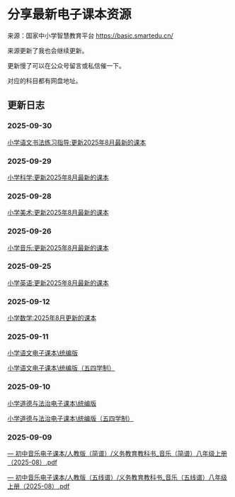 # 分享最新电子课本资源

来源：国家中小学智慧教育平台 https://basic.smartedu.cn/

来源更新了我也会继续更新。

更新慢了可以在公众号留言或私信催一下。

对应的科目都有网盘地址。
<!-- <img width="800" alt="image" src="https://github.com/user-attachments/assets/3e16f0a4-c317-4375-bbf2-ea754ebd1118" /> -->

## 更新日志

### 2025-09-30
[小学语文书法练习指导:更新2025年8月最新的课本](https://github.com/zhongyuanqi/dianzi-keben/blob/main/%E5%B0%8F%E5%AD%A6%E7%94%B5%E5%AD%90%E8%AF%BE%E6%9C%AC/%E5%B0%8F%E5%AD%A6%E8%AF%AD%E6%96%87%E4%B9%A6%E6%B3%95%E7%BB%83%E4%B9%A0%E6%8C%87%E5%AF%BC%E7%94%B5%E5%AD%90%E8%AF%BE%E6%9C%AC.md)

### 2025-09-29
[小学科学:更新2025年8月最新的课本](https://github.com/zhongyuanqi/dianzi-keben/blob/main/%E5%B0%8F%E5%AD%A6%E7%94%B5%E5%AD%90%E8%AF%BE%E6%9C%AC/%E5%B0%8F%E5%AD%A6%E7%A7%91%E5%AD%A6%E7%94%B5%E5%AD%90%E8%AF%BE%E6%9C%AC.md)

### 2025-09-28
[小学美术:更新2025年8月最新的课本](https://github.com/zhongyuanqi/dianzi-keben/blob/main/%E5%B0%8F%E5%AD%A6%E7%94%B5%E5%AD%90%E8%AF%BE%E6%9C%AC/%E5%B0%8F%E5%AD%A6%E7%BE%8E%E6%9C%AF%E7%94%B5%E5%AD%90%E8%AF%BE%E6%9C%AC.md)

### 2025-09-26
[小学音乐:更新2025年8月最新的课本](https://github.com/zhongyuanqi/dianzi-keben/blob/main/%E5%B0%8F%E5%AD%A6%E7%94%B5%E5%AD%90%E8%AF%BE%E6%9C%AC/%E5%B0%8F%E5%AD%A6%E9%9F%B3%E4%B9%90%E7%94%B5%E5%AD%90%E8%AF%BE%E6%9C%AC.md)

### 2025-09-25
[小学英语:更新2025年8月最新的课本](https://github.com/zhongyuanqi/dianzi-keben/blob/main/%E5%B0%8F%E5%AD%A6%E7%94%B5%E5%AD%90%E8%AF%BE%E6%9C%AC/%E5%B0%8F%E5%AD%A6%E8%8B%B1%E8%AF%AD%E7%94%B5%E5%AD%90%E8%AF%BE%E6%9C%AC.md)

### 2025-09-12
[小学数学:2025年8月更新的课本](https://github.com/zhongyuanqi/dianzi-keben/blob/main/%E5%B0%8F%E5%AD%A6%E7%94%B5%E5%AD%90%E8%AF%BE%E6%9C%AC/%E5%B0%8F%E5%AD%A6%E6%95%B0%E5%AD%A6%E7%94%B5%E5%AD%90%E8%AF%BE%E6%9C%AC.md)

### 2025-09-11
[小学语文电子课本\统编版](https://github.com/zhongyuanqi/dianzi-keben/blob/main/%E5%B0%8F%E5%AD%A6%E7%94%B5%E5%AD%90%E8%AF%BE%E6%9C%AC/%E5%B0%8F%E5%AD%A6%E8%AF%AD%E6%96%87%E7%94%B5%E5%AD%90%E8%AF%BE%E6%9C%AC.md)

[小学语文电子课本\统编版（五四学制）](https://github.com/zhongyuanqi/dianzi-keben/blob/main/%E5%B0%8F%E5%AD%A6%E7%94%B5%E5%AD%90%E8%AF%BE%E6%9C%AC/%E5%B0%8F%E5%AD%A6%E8%AF%AD%E6%96%87%E7%94%B5%E5%AD%90%E8%AF%BE%E6%9C%AC.md)

### 2025-09-10
[小学道德与法治电子课本\统编版](https://github.com/zhongyuanqi/dianzi-keben/blob/main/%E5%B0%8F%E5%AD%A6%E7%94%B5%E5%AD%90%E8%AF%BE%E6%9C%AC/%E5%B0%8F%E5%AD%A6%E9%81%93%E5%BE%B7%E4%B8%8E%E6%B3%95%E6%B2%BB%E7%94%B5%E5%AD%90%E8%AF%BE%E6%9C%AC.md)

[小学道德与法治电子课本\统编版（五四学制）](https://github.com/zhongyuanqi/dianzi-keben/blob/main/%E5%B0%8F%E5%AD%A6%E7%94%B5%E5%AD%90%E8%AF%BE%E6%9C%AC/%E5%B0%8F%E5%AD%A6%E9%81%93%E5%BE%B7%E4%B8%8E%E6%B3%95%E6%B2%BB%E7%94%B5%E5%AD%90%E8%AF%BE%E6%9C%AC.md)

### 2025-09-09
[–– 初中音乐电子课本/人教版（简谱）/义务教育教科书_音乐（简谱）八年级上册（2025-08）.pdf](https://github.com/zhongyuanqi/dianzi-keben/blob/main/%E5%88%9D%E4%B8%AD%E7%94%B5%E5%AD%90%E8%AF%BE%E6%9C%AC/%E5%88%9D%E4%B8%AD%E9%9F%B3%E4%B9%90%E7%94%B5%E5%AD%90%E8%AF%BE%E6%9C%AC)  

[–– 初中音乐电子课本/人教版（五线谱）/义务教育教科书_音乐（五线谱）八年级上册（2025-08）.pdf](https://github.com/zhongyuanqi/dianzi-keben/blob/main/%E5%88%9D%E4%B8%AD%E7%94%B5%E5%AD%90%E8%AF%BE%E6%9C%AC/%E5%88%9D%E4%B8%AD%E9%9F%B3%E4%B9%90%E7%94%B5%E5%AD%90%E8%AF%BE%E6%9C%AC)  

